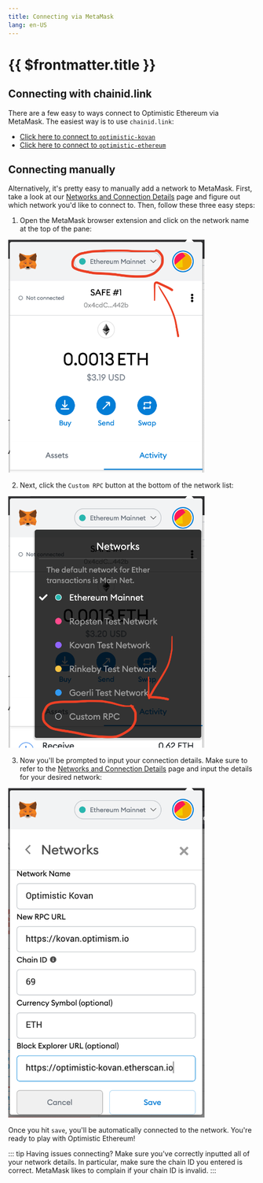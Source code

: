 ```yaml
---
title: Connecting via MetaMask
lang: en-US
---
```


# {{ $frontmatter.title }}

## Connecting with chainid.link

There are a few easy to ways connect to Optimistic Ethereum via MetaMask.
The easiest way is to use `chainid.link`:

* [Click here to connect to `optimistic-kovan`](https://chainid.link?network=optimism-kovan)
* [Click here to connect to `optimistic-ethereum`](https://chainid.link?network=optimism)

## Connecting manually

Alternatively, it's pretty easy to manually add a network to MetaMask.
First, take a look at our [Networks and Connection Details](../infra/networks) page and figure out which network you'd like to connect to.
Then, follow these three easy steps:

1. Open the MetaMask browser extension and click on the network name at the top of the pane:

<img src="../../assets/docs/developers/metamask/1.png" alt="click on network name" width="400"/>

2. Next, click the `Custom RPC` button at the bottom of the network list:

<img src="../../assets/docs/developers/metamask/2.png" alt="click on custom RPC button" width="400"/>

3. Now you'll be prompted to input your connection details. Make sure to refer to the [Networks and Connection Details](../infra/networks) page and input the details for your desired network:

<img src="../../assets/docs/developers/metamask/3.png" alt="input connection details" width="400"/>

Once you hit `save`, you'll be automatically connected to the network.
You're ready to play with Optimistic Ethereum! 

::: tip Having issues connecting?
Make sure you've correctly inputted all of your network details.
In particular, make sure the chain ID you entered is correct.
MetaMask likes to complain if your chain ID is invalid.
:::
